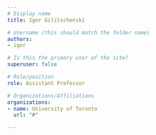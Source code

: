 ```yaml
---
# Display name
title: Igor Gilitschenski

# Username (this should match the folder name)
authors:
- igor

# Is this the primary user of the site?
superuser: false

# Role/position
role: Assistant Professor

# Organizations/Affiliations
organizations:
- name: University of Toronto
  url: "#"

---
```

